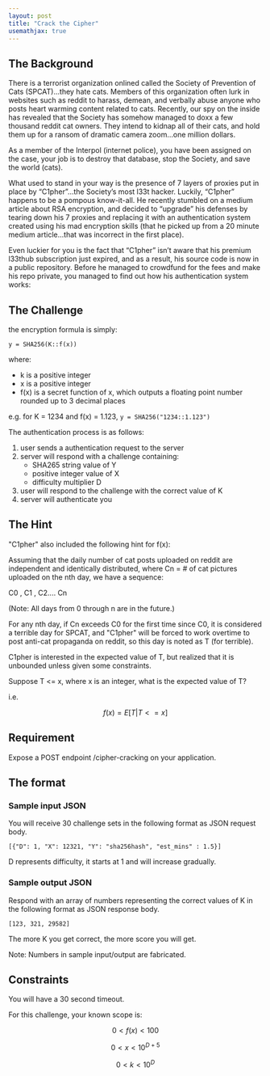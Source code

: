 ```yaml
---
layout: post
title: "Crack the Cipher"
usemathjax: true
---
```


## The Background

There is a terrorist organization onlined called the Society of Prevention of Cats (SPCAT)…they hate cats. Members of this organization often lurk in websites such as reddit to harass, demean, and verbally abuse anyone who posts heart warming content related to cats. Recently, our spy on the inside has revealed that the Society has somehow managed to doxx a few thousand reddit cat owners. They intend to kidnap all of their cats, and hold them up for a ransom of dramatic camera zoom…one million dollars.

As a member of the Interpol (internet police), you have been assigned on the case, your job is to destroy that database, stop the Society, and save the world (cats).

What used to stand in your way is the presence of 7 layers of proxies put in place by “C1pher”…the Society’s most l33t hacker. Luckily, “C1pher” happens to be a pompous know-it-all. He recently stumbled on a medium article about RSA encryption, and decided to “upgrade” his defenses by tearing down his 7 proxies and replacing it with an authentication system created using his mad encryption skills (that he picked up from a 20 minute medium article…that was incorrect in the first place).

Even luckier for you is the fact that “C1pher” isn’t aware that his premium l33thub subscription just expired, and as a result, his source code is now in a public repository. Before he managed to crowdfund for the fees and make his repo private, you managed to find out how his authentication system works:

## The Challenge

the encryption formula is simply:

`y = SHA256(K::f(x))`

where:

- k is a positive integer
- x is a positive integer
- f(x) is a secret function of x, which outputs a floating point number rounded up to 3 decimal places

e.g. for K = 1234 and f(x) = 1.123, `y = SHA256("1234::1.123")`

The authentication process is as follows:

1. user sends a authentication request to the server
2. server will respond with a challenge containing:
   - SHA265 string value of Y
   - positive integer value of X
   - difficulty multiplier D
3. user will respond to the challenge with the correct value of K
4. server will authenticate you

## The Hint

"C1pher" also included the following hint for f(x):

Assuming that the daily number of cat posts uploaded on reddit are independent and identically distributed, where Cn = # of cat pictures uploaded on the nth day, we have a sequence:

C0 , C1 , C2.... Cn

(Note: All days from 0 through n are in the future.)

For any nth day, if Cn exceeds C0 for the first time since C0, it is considered a terrible day for SPCAT, and "C1pher" will be forced to work overtime to post anti-cat propaganda on reddit, so this day is noted as T (for terrible).

C1pher is interested in the expected value of T, but realized that it is unbounded unless given some constraints.

Suppose T <= x, where x is an integer, what is the expected value of T?

i.e.

$$f(x) = E[T|T <= x]$$

## Requirement

Expose a POST endpoint /cipher-cracking on your application.

## The format

### Sample input JSON

You will receive 30 challenge sets in the following format as JSON request body.

`[{"D": 1, "X": 12321, "Y": "sha256hash", "est_mins" : 1.5}]`

D represents difficulty, it starts at 1 and will increase gradually.

### Sample output JSON

Respond with an array of numbers representing the correct values of K in the following format as JSON response body.

`[123, 321, 29582]`

The more K you get correct, the more score you will get.

Note: Numbers in sample input/output are fabricated.

## Constraints

You will have a 30 second timeout.

For this challenge, your known scope is:

$$0<f(x)<100$$

$$0<x<10^{D+5}$$

$$0<k<10^D$$
